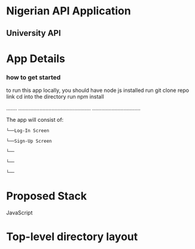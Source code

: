 # Nigerian API Application

## University API

# App Details
### how to get started
to run this app locally, you should have node js installed
run git clone repo link
cd into the directory
run npm install

.......
................................................
................................

The app will consist of:

    └──Log-In Screen

    └──Sign-Up Screen

    └──

    └──

    └──


# Proposed Stack
JavaScript 

# Top-level directory layout